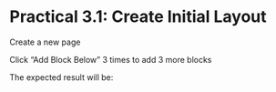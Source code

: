 # Practical 3.1: Create Initial Layout



Create a new page

Click “Add Block Below” 3 times to add 3 more blocks





The expected result will be:





